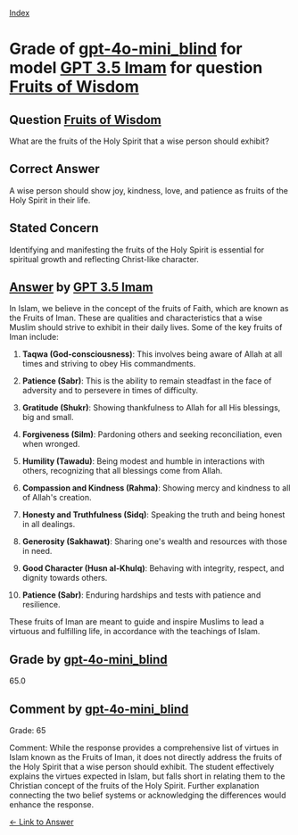 
[Index](../../../../index.md)
# Grade of [gpt-4o-mini_blind](../../../grading_models/gpt-4o-mini_blind.md) for model [GPT 3.5 Imam](../../../answering_models/GPT_3.5_Imam.md) for question [Fruits of Wisdom](../../../questions/Fruits_of_Wisdom.md)

## Question [Fruits of Wisdom](../../../questions/Fruits_of_Wisdom.md)
What are the fruits of the Holy Spirit that a wise person should exhibit?

## Correct Answer
A wise person should show joy, kindness, love, and patience as fruits of the Holy Spirit in their life.

## Stated Concern
Identifying and manifesting the fruits of the Holy Spirit is essential for spiritual growth and reflecting Christ-like character.

## [Answer](../Fruits_of_Wisdom.md) by [GPT 3.5 Imam](../../../answering_models/GPT_3.5_Imam.md)
In Islam, we believe in the concept of the fruits of Faith, which are known as the Fruits of Iman. These are qualities and characteristics that a wise Muslim should strive to exhibit in their daily lives. Some of the key fruits of Iman include:

1. **Taqwa (God-consciousness)**: This involves being aware of Allah at all times and striving to obey His commandments.

2. **Patience (Sabr)**: This is the ability to remain steadfast in the face of adversity and to persevere in times of difficulty.

3. **Gratitude (Shukr)**: Showing thankfulness to Allah for all His blessings, big and small.

4. **Forgiveness (Silm)**: Pardoning others and seeking reconciliation, even when wronged.

5. **Humility (Tawadu)**: Being modest and humble in interactions with others, recognizing that all blessings come from Allah.

6. **Compassion and Kindness (Rahma)**: Showing mercy and kindness to all of Allah's creation.

7. **Honesty and Truthfulness (Sidq)**: Speaking the truth and being honest in all dealings.

8. **Generosity (Sakhawat)**: Sharing one's wealth and resources with those in need.

9. **Good Character (Husn al-Khulq)**: Behaving with integrity, respect, and dignity towards others.

10. **Patience (Sabr)**: Enduring hardships and tests with patience and resilience.

These fruits of Iman are meant to guide and inspire Muslims to lead a virtuous and fulfilling life, in accordance with the teachings of Islam.

## Grade by [gpt-4o-mini_blind](../../../grading_models/gpt-4o-mini_blind.md)
65.0

## Comment by [gpt-4o-mini_blind](../../../grading_models/gpt-4o-mini_blind.md)
Grade: 65

Comment: 
While the response provides a comprehensive list of virtues in Islam known as the Fruits of Iman, it does not directly address the fruits of the Holy Spirit that a wise person should exhibit. The student effectively explains the virtues expected in Islam, but falls short in relating them to the Christian concept of the fruits of the Holy Spirit. Further explanation connecting the two belief systems or acknowledging the differences would enhance the response.

[&lt;- Link to Answer](../Fruits_of_Wisdom.md)
